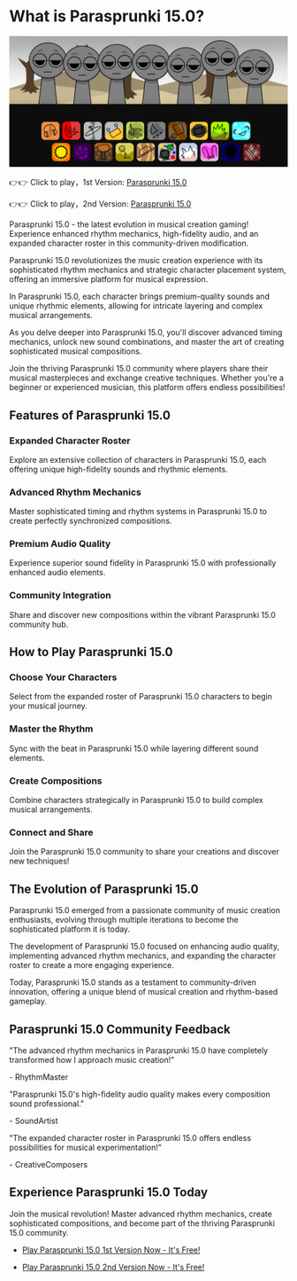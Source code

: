 # What is Parasprunki 15.0?

![Parasprunki 15.0](https://raw.githubusercontent.com/sprunkiscrunkly/parasprunki-15/refs/heads/main/parasprunki-15.png "Parasprunki 15.0")

👉👉 Click to play，1st Version: [Parasprunki 15.0](https://sprunksters.com/parasprunki-15/ "Parasprunki 15.0")

👉👉 Click to play，2nd Version: [Parasprunki 15.0](https://sprunkiscrunkly.com/parasprunki-15/ "Parasprunki 15.0")

Parasprunki 15.0 - the latest evolution in musical creation gaming! Experience enhanced rhythm mechanics, high-fidelity audio, and an expanded character roster in this community-driven modification.

Parasprunki 15.0 revolutionizes the music creation experience with its sophisticated rhythm mechanics and strategic character placement system, offering an immersive platform for musical expression.

In Parasprunki 15.0, each character brings premium-quality sounds and unique rhythmic elements, allowing for intricate layering and complex musical arrangements.

As you delve deeper into Parasprunki 15.0, you'll discover advanced timing mechanics, unlock new sound combinations, and master the art of creating sophisticated musical compositions.

Join the thriving Parasprunki 15.0 community where players share their musical masterpieces and exchange creative techniques. Whether you're a beginner or experienced musician, this platform offers endless possibilities!

## Features of Parasprunki 15.0

### Expanded Character Roster

Explore an extensive collection of characters in Parasprunki 15.0, each offering unique high-fidelity sounds and rhythmic elements.

### Advanced Rhythm Mechanics

Master sophisticated timing and rhythm systems in Parasprunki 15.0 to create perfectly synchronized compositions.

### Premium Audio Quality

Experience superior sound fidelity in Parasprunki 15.0 with professionally enhanced audio elements.

### Community Integration

Share and discover new compositions within the vibrant Parasprunki 15.0 community hub.

## How to Play Parasprunki 15.0

### Choose Your Characters

Select from the expanded roster of Parasprunki 15.0 characters to begin your musical journey.

### Master the Rhythm

Sync with the beat in Parasprunki 15.0 while layering different sound elements.

### Create Compositions

Combine characters strategically in Parasprunki 15.0 to build complex musical arrangements.

### Connect and Share

Join the Parasprunki 15.0 community to share your creations and discover new techniques!

## The Evolution of Parasprunki 15.0

Parasprunki 15.0 emerged from a passionate community of music creation enthusiasts, evolving through multiple iterations to become the sophisticated platform it is today.

The development of Parasprunki 15.0 focused on enhancing audio quality, implementing advanced rhythm mechanics, and expanding the character roster to create a more engaging experience.

Today, Parasprunki 15.0 stands as a testament to community-driven innovation, offering a unique blend of musical creation and rhythm-based gameplay.

## Parasprunki 15.0 Community Feedback

"The advanced rhythm mechanics in Parasprunki 15.0 have completely transformed how I approach music creation!"

\- RhythmMaster

"Parasprunki 15.0's high-fidelity audio quality makes every composition sound professional."

\- SoundArtist

"The expanded character roster in Parasprunki 15.0 offers endless possibilities for musical experimentation!"

\- CreativeComposers

## Experience Parasprunki 15.0 Today

Join the musical revolution! Master advanced rhythm mechanics, create sophisticated compositions, and become part of the thriving Parasprunki 15.0 community.

- [Play Parasprunki 15.0 1st Version Now - It's Free!](https://sprunksters.com/parasprunki-15/)

- [Play Parasprunki 15.0 2nd Version Now - It's Free!](https://sprunkiscrunkly.com/parasprunki-15/)
